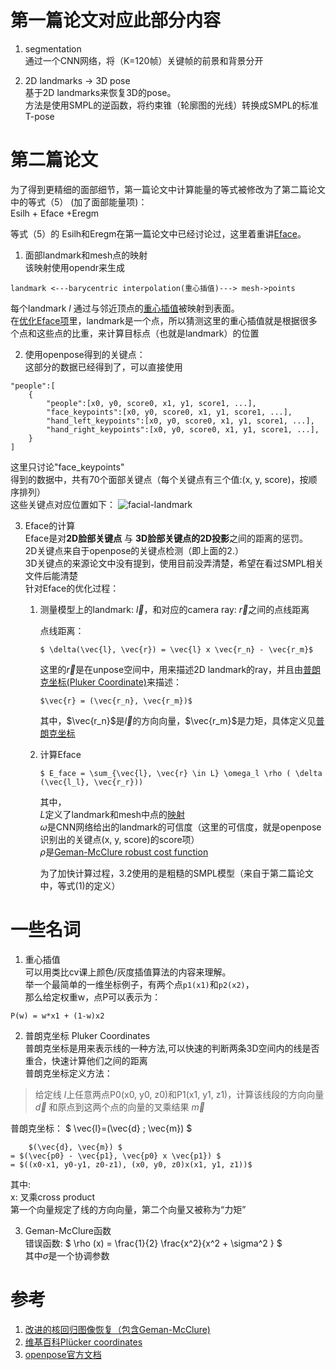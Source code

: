 # 第一篇论文对应此部分内容  

1. segmentation  
通过一个CNN网络，将（K=120帧）关键帧的前景和背景分开

1. 2D landmarks -> 3D pose  
基于2D landmarks来恢复3D的pose。  
方法是使用SMPL的逆函数，将约束锥（轮廓图的光线）转换成SMPL的标准T-pose

# 第二篇论文  
为了得到更精细的面部细节，第一篇论文中计算能量的等式被修改为了第二篇论文中的等式（5） (加了面部能量项)：  
Esilh + Eface +Eregm  

等式（5）的 Esilh和Eregm在第一篇论文中已经讨论过，这里着重讲[Eface](#e-face)。

1. <span id="map">面部landmark和mesh点的映射</span>  
该映射使用opendr来生成  
```
landmark <---barycentric interpolation(重心插值)---> mesh->points
```
每个landmark *l* 通过与邻近顶点的[重心插值](#gravity)被映射到表面。  
在[优化Eface项](#e-face)里，landmark是一个点，所以猜测这里的重心插值就是根据很多个点和这些点的比重，来计算目标点（也就是landmark）的位置 

2. <span id="openpose">使用openpose得到的关键点：</span>   
这部分的数据已经得到了，可以直接使用    
```
"people":[
    {
        "people":[x0, y0, score0, x1, y1, score1, ...],
        "face_keypoints":[x0, y0, score0, x1, y1, score1, ...],
        "hand_left_keypoints":[x0, y0, score0, x1, y1, score1, ...],
        "hand_right_keypoints":[x0, y0, score0, x1, y1, score1, ...],
    }
]
```
这里只讨论"face_keypoints"  
得到的数据中，共有70个面部关键点（每个关键点有三个值:(x, y, score)，按顺序排列）  
这些关键点对应位置如下：
![facial-landmark](https://raw.githubusercontent.com/CMU-Perceptual-Computing-Lab/openpose/master/doc/media/keypoints_face.png)  

3. <span id="e-face">Eface的计算</span>  
Eface是对**2D脸部关键点** 与 **3D脸部关键点的2D投影**之间的距离的惩罚。  
2D关键点来自于openpose的关键点检测（即上面的2.）  
3D关键点的来源论文中没有提到，使用目前没弄清楚，希望在看过SMPL相关文件后能清楚      
针对Eface的优化过程：   

    1. 测量模型上的landmark: $\vec{l}$，和对应的camera ray: $\vec{r}$之间的点线距离  

        点线距离： 
        ```
        $ \delta(\vec{l}, \vec{r}) = \vec{l} x \vec{r_n} - \vec{r_m}$
        ```
        这里的$\vec{r}$是在unpose空间中，用来描述2D landmark的ray，并且由[普朗克坐标(Pluker Coordinate)](#pluker)来描述：  
        ```
        $\vec{r} = (\vec{r_n}, \vec{r_m})$
        ```

        其中，$\vec{r_n}$是$\vec{l}$的方向向量，$\vec{r_m}$是力矩，具体定义见[普朗克坐标](#pluker)  
    1. 计算Eface  
        ```
        $ E_face = \sum_{\vec{l}, \vec{r} \in L} \omega_l \rho ( \delta (\vec{l_l}, \vec{r_r}))
        ```
        其中，  
        $L$定义了landmark和mesh中点的[映射](#map)  
        $\omega$是CNN网络给出的landmark的可信度（这里的可信度，就是openpose识别出的关键点(x, y, score)的score项）  
        $\rho$是[Geman-McClure robust cost function](#geman)  

        为了加快计算过程，3.2使用的是粗糙的SMPL模型（来自于第二篇论文中，等式(1)的定义）  

# 一些名词
1. <span id="gravity">重心插值</span>  
可以用类比cv课上颜色/灰度插值算法的内容来理解。  
举一个最简单的一维坐标例子，有两个点`p1(x1)`和`p2(x2)`，  
那么给定权重w，点P可以表示为：  
```
P(w) = w*x1 + (1-w)x2
```

2. <span id="pluker">普朗克坐标 Pluker Coordinates</span>  
普朗克坐标是用来表示线的一种方法,可以快速的判断两条3D空间内的线是否重合，快速计算他们之间的距离  
普朗克坐标定义方法：    
>给定线 $l$上任意两点P0(x0, y0, z0)和P1(x1, y1, z1)，计算该线段的方向向量 $\vec{d}$ 和原点到这两个点的向量的叉乘结果 $\vec{m}$   

普朗克坐标：
$ \vec{l}=(\vec{d} ; \vec{m}) $
```
    $(\vec{d}, \vec{m}) $
= $(\vec{p0} - \vec{p1}, \vec{p0} x \vec{p1}) $
= $((x0-x1, y0-y1, z0-z1), (x0, y0, z0)x(x1, y1, z1))$
```
其中:  
​    x: 叉乘cross product  
​    第一个向量规定了线的方向向量，第二个向量又被称为“力矩”

3. <span id="geman">Geman-McClure函数</span>  
错误函数: $ \rho (x) = \frac{1}{2} \frac{x^2}{x^2 + \sigma^2 } $  
其中$\sigma$是一个协调参数

# 参考  
1. [改进的核回归图像恢复（包含Geman-McClure)](http://www.docin.com/p-1234969747.html)  
1. [维基百科Plücker coordinates](https://en.wikipedia.org/wiki/Pl%C3%BCcker_coordinates)  
1. [openpose官方文档](https://github.com/CMU-Perceptual-Computing-Lab/openpose/blob/master/doc/output.md)

